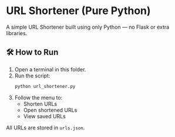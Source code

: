# URL Shortener (Pure Python)

A simple URL Shortener built using only Python — no Flask or extra libraries.

## 🛠️ How to Run
1. Open a terminal in this folder.
2. Run the script:
   ```bash
   python url_shortener.py
   ```
3. Follow the menu to:
   - Shorten URLs
   - Open shortened URLs
   - View saved URLs

All URLs are stored in `urls.json`.
